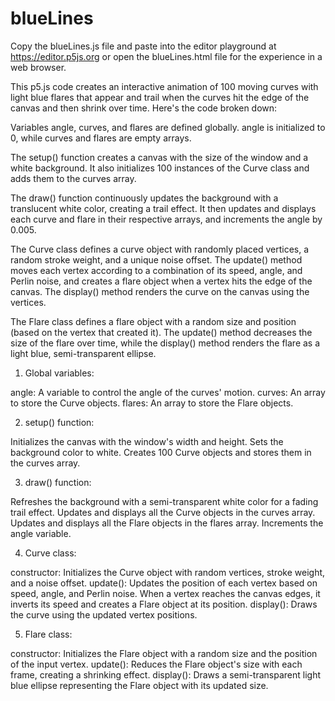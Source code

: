 # blueLines

Copy the blueLines.js file and paste into the editor playground at https://editor.p5js.org or open the blueLines.html file for the experience in a web browser.

This p5.js code creates an interactive animation of 100 moving curves with light blue flares that appear and trail when the curves hit the edge of the canvas and then shrink over time. Here's the code broken down:

Variables angle, curves, and flares are defined globally. angle is initialized to 0, while curves and flares are empty arrays.

The setup() function creates a canvas with the size of the window and a white background. It also initializes 100 instances of the Curve class and adds them to the curves array.

The draw() function continuously updates the background with a translucent white color, creating a trail effect. It then updates and displays each curve and flare in their respective arrays, and increments the angle by 0.005.

The Curve class defines a curve object with randomly placed vertices, a random stroke weight, and a unique noise offset. The update() method moves each vertex according to a combination of its speed, angle, and Perlin noise, and creates a flare object when a vertex hits the edge of the canvas. The display() method renders the curve on the canvas using the vertices.

The Flare class defines a flare object with a random size and position (based on the vertex that created it). The update() method decreases the size of the flare over time, while the display() method renders the flare as a light blue, semi-transparent ellipse.

1. Global variables:

angle: A variable to control the angle of the curves' motion.
curves: An array to store the Curve objects.
flares: An array to store the Flare objects.

2. setup() function:

Initializes the canvas with the window's width and height.
Sets the background color to white.
Creates 100 Curve objects and stores them in the curves array.

3. draw() function:

Refreshes the background with a semi-transparent white color for a fading trail effect.
Updates and displays all the Curve objects in the curves array.
Updates and displays all the Flare objects in the flares array.
Increments the angle variable.

4. Curve class:

constructor: Initializes the Curve object with random vertices, stroke weight, and a noise offset.
update(): Updates the position of each vertex based on speed, angle, and Perlin noise. When a vertex reaches the canvas edges, it inverts its speed and creates a Flare object at its position.
display(): Draws the curve using the updated vertex positions.

5. Flare class:

constructor: Initializes the Flare object with a random size and the position of the input vertex.
update(): Reduces the Flare object's size with each frame, creating a shrinking effect.
display(): Draws a semi-transparent light blue ellipse representing the Flare object with its updated size.
